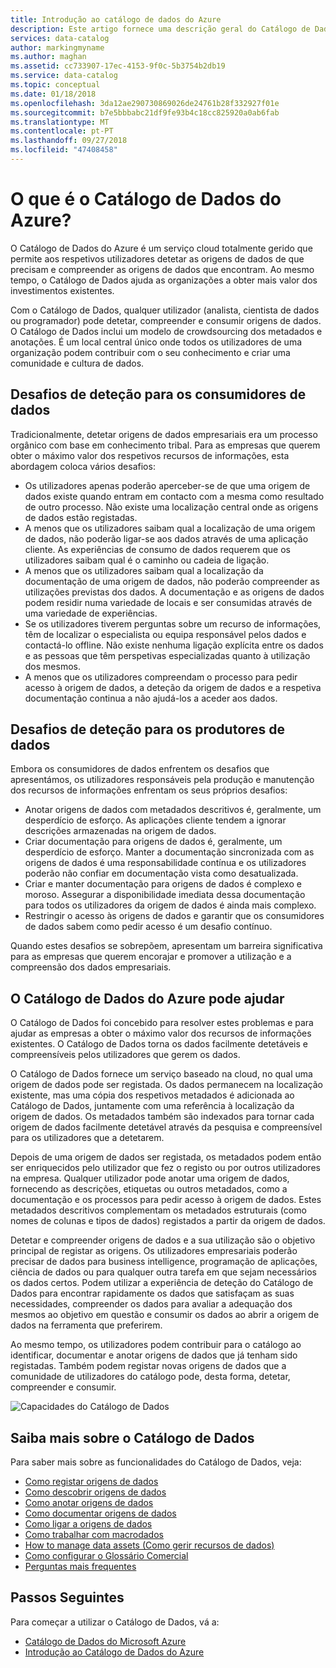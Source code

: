 ```yaml
---
title: Introdução ao catálogo de dados do Azure
description: Este artigo fornece uma descrição geral do Catálogo de Dados do Microsoft Azure, incluindo as suas funcionalidades e os problemas que se destina a resolver. O Catálogo de Dados permite a qualquer utilizador registar-se, detetar, compreender e consumir origens de dados.
services: data-catalog
author: markingmyname
ms.author: maghan
ms.assetid: cc733907-17ec-4153-9f0c-5b3754b2db19
ms.service: data-catalog
ms.topic: conceptual
ms.date: 01/18/2018
ms.openlocfilehash: 3da12ae290730869026de24761b28f332927f01e
ms.sourcegitcommit: b7e5bbbabc21df9fe93b4c18cc825920a0ab6fab
ms.translationtype: MT
ms.contentlocale: pt-PT
ms.lasthandoff: 09/27/2018
ms.locfileid: "47408458"
---
```

# <a name="what-is-azure-data-catalog"></a>O que é o Catálogo de Dados do Azure?
O Catálogo de Dados do Azure é um serviço cloud totalmente gerido que permite aos respetivos utilizadores detetar as origens de dados de que precisam e compreender as origens de dados que encontram. Ao mesmo tempo, o Catálogo de Dados ajuda as organizações a obter mais valor dos investimentos existentes. 

Com o Catálogo de Dados, qualquer utilizador (analista, cientista de dados ou programador) pode detetar, compreender e consumir origens de dados. O Catálogo de Dados inclui um modelo de crowdsourcing dos metadados e anotações. É um local central único onde todos os utilizadores de uma organização podem contribuir com o seu conhecimento e criar uma comunidade e cultura de dados.

## <a name="discovery-challenges-for-data-consumers"></a>Desafios de deteção para os consumidores de dados
Tradicionalmente, detetar origens de dados empresariais era um processo orgânico com base em conhecimento tribal. Para as empresas que querem obter o máximo valor dos respetivos recursos de informações, esta abordagem coloca vários desafios:

* Os utilizadores apenas poderão aperceber-se de que uma origem de dados existe quando entram em contacto com a mesma como resultado de outro processo. Não existe uma localização central onde as origens de dados estão registadas.
* A menos que os utilizadores saibam qual a localização de uma origem de dados, não poderão ligar-se aos dados através de uma aplicação cliente. As experiências de consumo de dados requerem que os utilizadores saibam qual é o caminho ou cadeia de ligação.
* A menos que os utilizadores saibam qual a localização da documentação de uma origem de dados, não poderão compreender as utilizações previstas dos dados. A documentação e as origens de dados podem residir numa variedade de locais e ser consumidas através de uma variedade de experiências.
* Se os utilizadores tiverem perguntas sobre um recurso de informações, têm de localizar o especialista ou equipa responsável pelos dados e contactá-lo offline. Não existe nenhuma ligação explícita entre os dados e as pessoas que têm perspetivas especializadas quanto à utilização dos mesmos.
* A menos que os utilizadores compreendam o processo para pedir acesso à origem de dados, a deteção da origem de dados e a respetiva documentação continua a não ajudá-los a aceder aos dados.

## <a name="discovery-challenges-for-data-producers"></a>Desafios de deteção para os produtores de dados
Embora os consumidores de dados enfrentem os desafios que apresentámos, os utilizadores responsáveis pela produção e manutenção dos recursos de informações enfrentam os seus próprios desafios:

* Anotar origens de dados com metadados descritivos é, geralmente, um desperdício de esforço. As aplicações cliente tendem a ignorar descrições armazenadas na origem de dados.
* Criar documentação para origens de dados é, geralmente, um desperdício de esforço. Manter a documentação sincronizada com as origens de dados é uma responsabilidade contínua e os utilizadores poderão não confiar em documentação vista como desatualizada.
* Criar e manter documentação para origens de dados é complexo e moroso. Assegurar a disponibilidade imediata dessa documentação para todos os utilizadores da origem de dados é ainda mais complexo.
* Restringir o acesso às origens de dados e garantir que os consumidores de dados sabem como pedir acesso é um desafio contínuo.

Quando estes desafios se sobrepõem, apresentam um barreira significativa para as empresas que querem encorajar e promover a utilização e a compreensão dos dados empresariais.

## <a name="azure-data-catalog-can-help"></a>O Catálogo de Dados do Azure pode ajudar
O Catálogo de Dados foi concebido para resolver estes problemas e para ajudar as empresas a obter o máximo valor dos recursos de informações existentes. O Catálogo de Dados torna os dados facilmente detetáveis e compreensíveis pelos utilizadores que gerem os dados.

O Catálogo de Dados fornece um serviço baseado na cloud, no qual uma origem de dados pode ser registada. Os dados permanecem na localização existente, mas uma cópia dos respetivos metadados é adicionada ao Catálogo de Dados, juntamente com uma referência à localização da origem de dados. Os metadados também são indexados para tornar cada origem de dados facilmente detetável através da pesquisa e compreensível para os utilizadores que a detetarem.

Depois de uma origem de dados ser registada, os metadados podem então ser enriquecidos pelo utilizador que fez o registo ou por outros utilizadores na empresa. Qualquer utilizador pode anotar uma origem de dados, fornecendo as descrições, etiquetas ou outros metadados, como a documentação e os processos para pedir acesso à origem de dados. Estes metadados descritivos complementam os metadados estruturais (como nomes de colunas e tipos de dados) registados a partir da origem de dados.

Detetar e compreender origens de dados e a sua utilização são o objetivo principal de registar as origens. Os utilizadores empresariais poderão precisar de dados para business intelligence, programação de aplicações, ciência de dados ou para qualquer outra tarefa em que sejam necessários os dados certos. Podem utilizar a experiência de deteção do Catálogo de Dados para encontrar rapidamente os dados que satisfaçam as suas necessidades, compreender os dados para avaliar a adequação dos mesmos ao objetivo em questão e consumir os dados ao abrir a origem de dados na ferramenta que preferirem. 

Ao mesmo tempo, os utilizadores podem contribuir para o catálogo ao identificar, documentar e anotar origens de dados que já tenham sido registadas. Também podem registar novas origens de dados que a comunidade de utilizadores do catálogo pode, desta forma, detetar, compreender e consumir.

![Capacidades do Catálogo de Dados](./media/data-catalog-what-is-data-catalog/data-catalog-capabilities.png)

## <a name="learn-more-about-data-catalog"></a>Saiba mais sobre o Catálogo de Dados
Para saber mais sobre as funcionalidades do Catálogo de Dados, veja:

* [Como registar origens de dados](data-catalog-how-to-register.md)
* [Como descobrir origens de dados](data-catalog-how-to-discover.md)
* [Como anotar origens de dados](data-catalog-how-to-annotate.md)
* [Como documentar origens de dados](data-catalog-how-to-documentation.md)
* [Como ligar a origens de dados](data-catalog-how-to-connect.md)
* [Como trabalhar com macrodados](data-catalog-how-to-big-data.md)
* [How to manage data assets (Como gerir recursos de dados)](data-catalog-how-to-manage.md)
* [Como configurar o Glossário Comercial](data-catalog-how-to-business-glossary.md)
* [Perguntas mais frequentes](data-catalog-frequently-asked-questions.md)

## <a name="next-steps"></a>Passos Seguintes
Para começar a utilizar o Catálogo de Dados, vá a:
* [Catálogo de Dados do Microsoft Azure](https://www.azuredatacatalog.com)
* [Introdução ao Catálogo de Dados do Azure](data-catalog-get-started.md)
